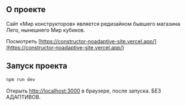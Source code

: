 ## О проекте

Сайт «Мир конструкторов» является редизайном бывшего магазина Лего, нынешнего Мир кубиков.

Посмотреть [https://constructor-noadaptive-site.vercel.app/](https://constructor-noadaptive-site.vercel.app/)

## Запуск проекта

```bash
npm run dev
```

Открыть [http://localhost:3000](http://localhost:3000) в браузере, после запуска. БЕЗ АДАПТИВОВ. 
